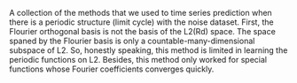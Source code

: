 A collection of the methods that we used to time series prediction when there is a periodic structure (limit cycle) with the noise dataset.
First, the Flourier orthogonal basis is not the basis of the L2(Rd) space. The space spaned by the Flourier basis is only a countable-many-dimensional subspace of L2. 
So, honestly speaking, this method is limited in learning the periodic functions on L2.
Besides, this method only worked for special functions whose Fourier coefficients converges quickly. 
